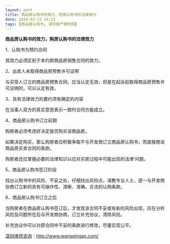 ```yaml
---
layout: post
title: 商品房认购书的效力，购房认购书的法律效力
date: 2014-03-12 14:13
tags: [商品房认购书, 深圳房产律师网]
---
```

<strong>商品房认购书的效力，购房认购书的法律效力</strong>

1、认购书为预约合同

其效力必须区别于本约即商品房销售合同的效力。

2、出卖人未取得商品房预售许可证明

与买受人订立的商品房预售合同，应当认定无效，但是在起诉前取得商品房预售许可证明的，可以认定有效。

3、具有法律效力的要约须有确定的内容

在当事人双方的真实意思表示一致时合同方能成立。

4、商品房认购书订立前期

购房者必须考虑好决定是否购买该商品房。

如果决定购买，那么购房者应积极争取不与开发商订立商品房认购书，而直接商谈商品房买卖合同的条款。

购房者还应掌握必要的法律知识以应对买房过程中可能出现的法律‘问题。

5、商品房认购书签订阶段

找出认购书中的风险、不妥之处，仔细找出风险点，请教专业人士，逐一与开发商协商订立新的具有可操作性、清晰、准确、合法的认购条款。

6、商品房认购书订立之后

当购房者在商品房认购书签订后，才发现该合同不妥或有新的风险出现，应在分析风险及问题所在后与开发商协商，订立补充协议，清除风险。

补充协议中可以对原合同中不妥的条款进行修改，尽量实现公平。

<a href="http://www.wangpingan.com/">深圳律师咨询</a>：<a href="http://www.wangpingan.com/">http://www.wangpingan.com/</a>

